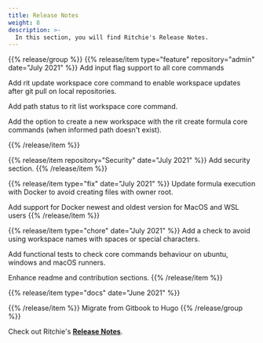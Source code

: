 ```yaml
---
title: Release Notes
weight: 8
description: >-
  In this section, you will find Ritchie's Release Notes.
---
```

{{% release/group %}}
{{% release/item type="feature" repository="admin" date="July 2021" %}}
Add input flag support to all core commands

Add rit update workspace core command to enable workspace updates after git pull on local repositories.

Add path status to rit list workspace core command.

Add the option to create a new workspace with the rit create formula core commands (when informed path doesn't exist).

{{% /release/item %}}
 
{{% release/item repository="Security" date="July 2021" %}}
Add security section.
{{% /release/item %}} 


{{% release/item type="fix" date="July 2021" %}}
Update formula execution with Docker to avoid creating files with owner root.

Add support for Docker newest and oldest version for MacOS and WSL users
{{% /release/item  %}}


{{% release/item type="chore" date="July 2021" %}}
Add a check to avoid using workspace names with spaces or special characters.

Add functional tests to check core commands behaviour on ubuntu, windows and macOS runners.

Enhance readme and contribution sections.
{{% /release/item  %}}

{{% release/item type="docs"  date="June 2021" %}}
 
{{% /release/item  %}}
 Migrate from Gitbook to Hugo
{{% /release/group %}}

Check out Ritchie's [**Release Notes**](https://github.com/ZupIT/ritchie-cli/releases). 
